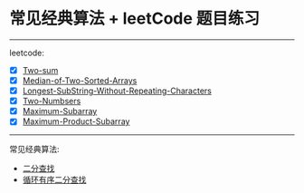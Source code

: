 常见经典算法 + leetCode 题目练习
=============

- - -

leetcode:

-   [x] [Two-sum](https://github.com/Yannyezixin/algorithm/tree/master/code/two-sum)
-   [x] [Median-of-Two-Sorted-Arrays](https://github.com/Yannyezixin/algorithm/tree/master/code/Median-of-Two-Sorted-Arrays)
-   [x] [Longest-SubString-Without-Repeating-Characters](https://github.com/Yannyezixin/algorithm/tree/master/code/Longest-Substring-Without-Repeating-Characters)
-   [x] [Two-Numbsers](https://github.com/Yannyezixin/algorithm/tree/master/code/Two-Numbers)
-   [x] [Maximum-Subarray](https://github.com/Yannyezixin/algorithm/tree/master/code/Maximum-Subarray)
-   [x] [Maximum-Product-Subarray](https://github.com/Yannyezixin/algorithm/tree/master/code/Maximum-Product-Subarray)

- - -

常见经典算法:

*   [二分查找](https://github.com/Yannyezixin/algorithm/tree/master/code/binary-search)
*   [循环有序二分查找](https://github.com/Yannyezixin/algorithm/tree/master/code/binary-search/rotate-binary-search)
